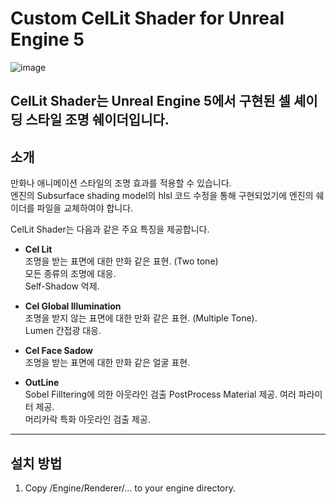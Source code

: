 # **Custom CelLit Shader for Unreal Engine 5**
![image](https://github.com/user-attachments/assets/65949c17-e43f-42b8-9bb8-a68128da509d)

**CelLit Shader**는 Unreal Engine 5에서 구현된 **셀 셰이딩 스타일 조명 쉐이더**입니다.
---

## **소개**
만화나 애니메이션 스타일의 조명 효과를 적용할 수 있습니다.  
엔진의 Subsurface shading model의 hlsl 코드 수정을 통해 구현되었기에 엔진의 쉐이더를 파일을 교체하여야 합니다.  

CelLit Shader는 다음과 같은 주요 특징을 제공합니다.
- **Cel Lit**  
  조명을 받는 표면에 대한 만화 같은 표현. (Two tone)  
  모든 종류의 조명에 대응.  
  Self-Shadow 억제.
  
- **Cel Global Illumination**  
  조명을 받지 않는 표면에 대한 만화 같은 표현. (Multiple Tone).  
  Lumen 간접광 대응.
  
- **Cel Face Sadow**  
  조명을 받는 표면에 대한 만화 같은 얼굴 표현.
  
- **OutLine**  
  Sobel Filltering에 의한 아웃라인 검출 PostProcess Material 제공.
  여러 파라미터 제공.  
  머리카락 특화 아웃라인 검출 제공.  
---

## **설치 방법**
1. Copy /Engine/Renderer/... to your engine directory.
